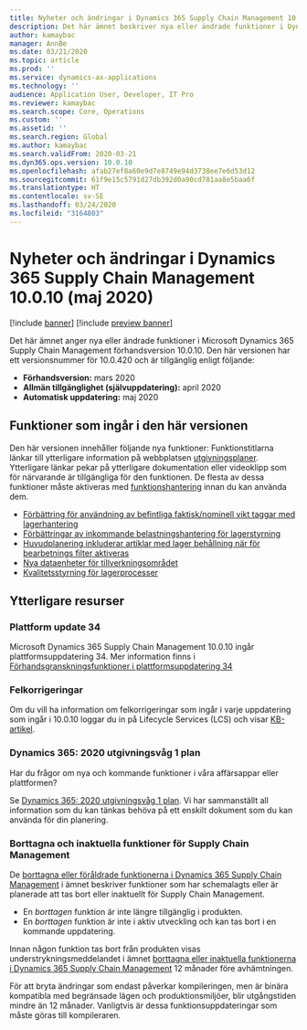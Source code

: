 ```yaml
---
title: Nyheter och ändringar i Dynamics 365 Supply Chain Management 10.0.10 (maj 2020)
description: Det här ämnet beskriver nya eller ändrade funktioner i Dynamics 365 Supply Chain Management 10.0.10.
author: kamaybac
manager: AnnBe
ms.date: 03/21/2020
ms.topic: article
ms.prod: ''
ms.service: dynamics-ax-applications
ms.technology: ''
audience: Application User, Developer, IT Pro
ms.reviewer: kamaybac
ms.search.scope: Core, Operations
ms.custom: ''
ms.assetid: ''
ms.search.region: Global
ms.author: kamaybac
ms.search.validFrom: 2020-03-21
ms.dyn365.ops.version: 10.0.10
ms.openlocfilehash: afab27ef8a60e9d7e8749e94d3738ee7e6d53d12
ms.sourcegitcommit: 61f9e15c5791d27db392d0a90cd781aa8e5baa6f
ms.translationtype: HT
ms.contentlocale: sv-SE
ms.lasthandoff: 03/24/2020
ms.locfileid: "3164803"
---
```

# <a name="whats-new-or-changed-in-dynamics-365-supply-chain-management-10010-may-2020"></a>Nyheter och ändringar i Dynamics 365 Supply Chain Management 10.0.10 (maj 2020)

[!include [banner](../includes/banner.md)]
[!include [preview banner](../includes/preview-banner.md)]

Det här ämnet anger nya eller ändrade funktioner i Microsoft Dynamics 365 Supply Chain Management förhandsversion 10.0.10. Den här versionen har ett versionsnummer för 10.0.420 och är tillgänglig enligt följande:

- **Förhandsversion:** mars 2020
- **Allmän tillgänglighet (självuppdatering):** april 2020
- **Automatisk uppdatering:** maj 2020

## <a name="features-included-in-this-release"></a>Funktioner som ingår i den här versionen

Den här versionen innehåller följande nya funktioner: Funktionstitlarna länkar till ytterligare information på webbplatsen [utgivningsplaner](https://docs.microsoft.com/dynamics365/release-plans/). Ytterligare länkar pekar på ytterligare dokumentation eller videoklipp som för närvarande är tillgängliga för den funktionen. De flesta av dessa funktioner måste aktiveras med [funktionshantering](../../fin-ops-core/fin-ops/get-started/feature-management/feature-management-overview.md) innan du kan använda dem.

- [Förbättring för användning av befintliga faktisk/nominell vikt taggar med lagerhantering](https://docs.microsoft.com/dynamics365-release-plan/2020wave1/dynamics365-supply-chain-management/enhancement-use-existing-catch-weight-tags-warehouse-management)
- [Förbättringar av inkommande belastningshantering för lagerstyrning](https://docs.microsoft.com/dynamics365-release-plan/2020wave1/dynamics365-supply-chain-management/warehouse-management-inbound-load-management-enhancement)
- [Huvudplanering inkluderar artiklar med lager behållning när för bearbetnings filter aktiveras](https://docs.microsoft.com/dynamics365-release-plan/2020wave1/dynamics365-supply-chain-management/master-planning-include-items-on-hand-when-pre-processing-filters-are-enabled)
- [Nya dataenheter för tillverkningsområdet](https://docs.microsoft.com/dynamics365-release-plan/2020wave1/dynamics365-supply-chain-management/new-data-entities-manufacturing-area)
- [Kvalitetsstyrning för lagerprocesser](https://docs.microsoft.com/dynamics365-release-plan/2019wave2/dynamics365-supply-chain-management/quality-management-warehouse-processes)

## <a name="additional-resources"></a>Ytterligare resurser

### <a name="platform-update-34"></a>Plattform update 34

Microsoft Dynamics 365 Supply Chain Management 10.0.10 ingår plattformsuppdatering 34. Mer information finns i [Förhandsgranskningsfunktioner i plattformsuppdatering 34](../../fin-ops-core/dev-itpro/get-started/whats-new-platform-update-34.md)

### <a name="bug-fixes"></a>Felkorrigeringar

Om du vill ha information om felkorrigeringar som ingår i varje uppdatering som ingår i 10.0.10 loggar du in på Lifecycle Services (LCS) och visar [KB-artikel](https://fix.lcs.dynamics.com/Issue/Details?bugId=424137&dbType=3&qc=bf63d49dcc96e51eb42ac1dd66c6c5e5d7548f1e176f729e324ea3353b9860cb).

### <a name="dynamics-365-2020-release-wave-1-plan"></a>Dynamics 365: 2020 utgivningsvåg 1 plan

Har du frågor om nya och kommande funktioner i våra affärsappar eller plattformen?

Se [Dynamics 365: 2020 utgivningsvåg 1 plan](https://docs.microsoft.com/dynamics365-release-plan/2020wave1/index). Vi har sammanställt all information som du kan tänkas behöva på ett enskilt dokument som du kan använda för din planering.

### <a name="removed-and-deprecated-supply-chain-management-features"></a>Borttagna och inaktuella funktioner för Supply Chain Management

De [borttagna eller föråldrade funktionerna i Dynamics 365 Supply Chain Management](removed-deprecated-features-scm-updates.md) i ämnet beskriver funktioner som har schemalagts eller är planerade att tas bort eller inaktuellt för Supply Chain Management.

- En *borttagen* funktion är inte längre tillgänglig i produkten.
- En *borttagen* funktion är inte i aktiv utveckling och kan tas bort i en kommande uppdatering.

Innan någon funktion tas bort från produkten visas understrykningsmeddelandet i ämnet [borttagna eller inaktuella funktionerna i Dynamics 365 Supply Chain Management](removed-deprecated-features-scm-updates.md) 12 månader före avhämtningen.

För att bryta ändringar som endast påverkar kompileringen, men är binära kompatibla med begränsade lägen och produktionsmiljöer, blir utgångstiden mindre än 12 månader. Vanligtvis är dessa funktionsuppdateringar som måste göras till kompileraren.
